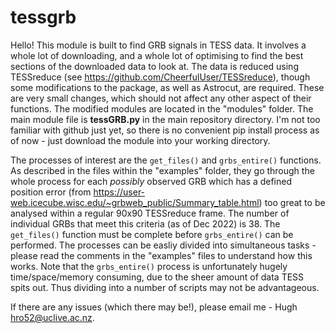 # tessgrb

Hello! This module is built to find GRB signals in TESS data. It involves a whole lot of downloading, and a whole lot of 
optimising to find the best sections of the downloaded data to look at. The data is reduced using TESSreduce 
(see https://github.com/CheerfulUser/TESSreduce), though some modifications to the package, as well as Astrocut, are required. These are very small changes, which should not affect any other aspect of their functions.
The modified modules are located in the "modules" folder. The main module file is **tessGRB.py** in the main repository directory. I'm not too familiar with github just yet, so there is no convenient pip install process as of now - just download the module into your working directory.

The processes of interest are the `get_files()` and `grbs_entire()` functions. As described in the files within the "examples" folder, they go 
through the whole process for each *possibly* observed GRB which has a defined position error (from https://user-web.icecube.wisc.edu/~grbweb_public/Summary_table.html) too great to be analysed within a regular 90x90 TESSreduce frame. The number of 
individual GRBs that meet this criteria (as of Dec 2022) is 38. The `get_files()` function must be complete before `grbs_entire()` can be performed. 
The processes can be easliy divided into simultaneous tasks - please read the comments in the "examples" files to understand how this works. Note that
the `grbs_entire()` process is unfortunately hugely time/space/memory consuming, due to the sheer amount of data TESS spits out. Thus dividing into
a number of scripts may not be advantageous. 

If there are any issues (which there may be!), please email me - Hugh hro52@uclive.ac.nz.
